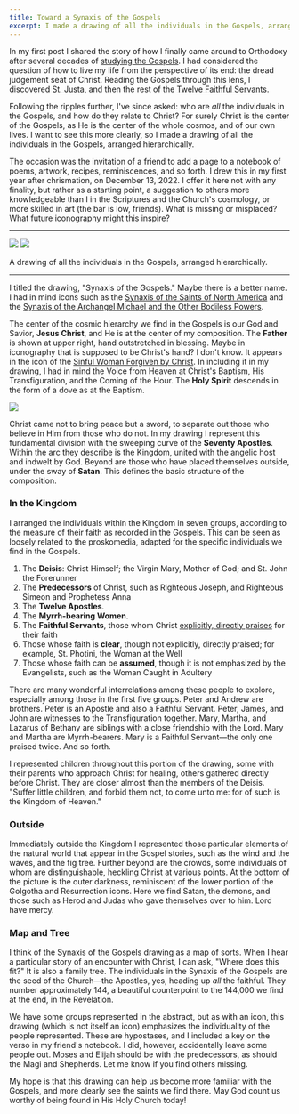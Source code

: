 ```yaml
---
title: Toward a Synaxis of the Gospels
excerpt: I made a drawing of all the individuals in the Gospels, arranged hierarchically.
---
```


In my first post I shared the story of how I finally came around to Orthodoxy
after several decades of [studying the
Gospels](/2024/welcome-to-gospel-desk/#the-role-of-gospel-desk-in-my-conversion).
I had considered the question of how to live my life from the perspective of
its end: the dread judgement seat of Christ. Reading the Gospels through this
lens, I discovered [St. Justa](/the-twelve-faithful-servants/st-justa/), and
then the rest of the [Twelve Faithful
Servants](/the-twelve-faithful-servants/).

Following the ripples further, I've since asked: who are _all_ the individuals
in the Gospels, and how do they relate to Christ? For surely Christ is the
center of the Gospels, as He is the center of the whole cosmos, and of our own
lives.  I want to see this more clearly, so I made a drawing of all the
individuals in the Gospels, arranged hierarchically.

The occasion was the invitation of a friend to add a page to a notebook of
poems, artwork, recipes, reminiscences, and so forth. I drew this in my first
year after chrismation, on December 13, 2022. I offer it here not with any
finality, but rather as a starting point, a suggestion to others more
knowledgeable than I in the Scriptures and the Church's cosmology, or more
skilled in art (the bar is low, friends). What is missing or misplaced? What
future iconography might this inspire?

---

<a href="./synaxis-of-the-gospels.jpg"><img src="./synaxis-of-the-gospels.640.jpg"></a>
<a href="./synaxis-of-the-gospels-with-key.jpg"><img src="./synaxis-of-the-gospels-with-key.640.jpg"></a>

<div class="caption">A drawing of all the individuals in the Gospels, arranged hierarchically.</div>

---

I titled the drawing, "Synaxis of the Gospels." Maybe there is a better name. I
had in mind icons such as the [Synaxis of the Saints of North
America](https://www.oca.org/saints/lives/2017/06/18/49-synaxis-of-the-saints-of-north-america)
and the [Synaxis of the Archangel Michael and the Other Bodiless
Powers](https://www.oca.org/saints/lives/2024/11/08/103244-synaxis-of-the-archangel-michael-and-the-other-bodiless-powers).

The center of the cosmic hierarchy we find in the Gospels is our God and
Savior, **Jesus Christ**, and He is at the center of my composition. The
**Father** is shown at upper right, hand outstretched in blessing. Maybe in
iconography that is supposed to be Christ's hand? I don't know. It appears in
the icon of the [Sinful Woman Forgiven by
Christ](/the-twelve-faithful-servants/the-sinful-woman/). In including it in my
drawing, I had in mind the Voice from Heaven at Christ's Baptism, His
Transfiguration, and the Coming of the Hour. The **Holy Spirit** descends in
the form of a dove as at the Baptism.

<p class="half"><a href="./composition.webp"><img src="./composition.webp"></a></p>

Christ came not to bring peace but a sword, to separate out those who believe
in Him from those who do not. In my drawing I represent this fundamental
division with the sweeping curve of the **Seventy Apostles**. Within the arc
they describe is the Kingdom, united with the angelic host and indwelt by God.
Beyond are those who have placed themselves outside, under the sway of
**Satan**. This defines the basic structure of the composition.

### In the Kingdom

I arranged the individuals within the Kingdom in seven groups, according to the
measure of their faith as recorded in the Gospels. This can be seen as loosely
related to the proskomedia, adapted for the specific individuals we find in the
Gospels.

1. The **Deisis**: Christ Himself; the Virgin Mary, Mother of God; and St. John the Forerunner
1. The **Predecessors** of Christ, such as Righteous Joseph, and Righteous Simeon and
   Prophetess Anna
1. The **Twelve Apostles**.
1. The **Myrrh-bearing Women**.
1. The **Faithful Servants**, those whom Christ [explicitly, directly
   praises](/the-twelve-faithful-servants/) for their faith
1. Those whose faith is **clear**, though not explicitly, directly praised;
   for example, St. Photini, the Woman at the Well
1. Those whose faith can be **assumed**, though it is not emphasized by the Evangelists, such as the Woman
   Caught in Adultery

There are many wonderful interrelations among these people to explore,
especially among those in the first five groups. Peter and Andrew are brothers.
Peter is an Apostle and also a Faithful Servant. Peter, James, and John are
witnesses to the Transfiguration together. Mary, Martha, and Lazarus of Bethany
are siblings with a close friendship with the Lord. Mary and Martha are
Myrrh-bearers. Mary is a Faithful Servant—the only one praised twice. And so
forth.

I represented children throughout this portion of the drawing, some with their
parents who approach Christ for healing, others gathered directly before
Christ. They are closer almost than the members of the Deisis. "Suffer little
children, and forbid them not, to come unto me: for of such is the Kingdom of
Heaven."

### Outside

Immediately outside the Kingdom I represented those particular elements of the
natural world that appear in the Gospel stories, such as the wind and the
waves, and the fig tree. Further beyond are the crowds, some individuals of
whom are distinguishable, heckling Christ at various points. At the bottom of
the picture is the outer darkness, reminiscent of the lower portion of the
Golgotha and Resurrection icons. Here we find Satan, the demons, and those such
as Herod and Judas who gave themselves over to him. Lord have mercy.

### Map and Tree

I think of the Synaxis of the Gospels drawing as a map of sorts. When I hear a
particular story of an encounter with Christ, I can ask, "Where does this fit?"
It is also a family tree. The individuals in the Synaxis of the Gospels are the
seed of the Church—the Apostles, yes, heading up _all_ the faithful. They
number approximately 144, a beautiful counterpoint to the 144,000 we find at
the end, in the Revelation.

We have some groups represented in the abstract, but as with an icon, this
drawing (which is not itself an icon) emphasizes the individuality of the people
represented. These are hypostases, and I included a key on the verso in my
friend's notebook. I did, however, accidentally leave some people out. Moses
and Elijah should be with the predecessors, as should the Magi and Shepherds.
Let me know if you find others missing.

My hope is that this drawing can help us become more familiar with the Gospels,
and more clearly see the saints we find there. May God count us worthy of being
found in His Holy Church today!
